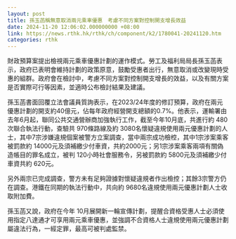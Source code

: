 ```yaml
---
layout: post
title: 孫玉菡稱無意取消兩元乘車優惠　考慮不同方案對控制開支增長效益
date: 2024-11-20 12:06:02.000000000 +08:00
link: https://news.rthk.hk/rthk/ch/component/k2/1780041-20241120.htm
categories: rthk
---
```


財政預算案提出檢視兩元乘車優惠計劃的運作模式。勞工及福利局局長孫玉菡表示，政府已表明會維持計劃的政策原意，鼓勵受惠者出行，無意取消或改變現時受惠的組群。政府會在檢討中，考慮不同方案對控制開支增長的效益，以及有關方案是否實際可行等因素，並適時公布檢討結果及建議。

孫玉菡書面回覆立法會議員質詢表示，在2023/24年度的修訂預算，政府在兩元優惠計劃的開支約40億元，佔每年政府經營開支總額的0.7%。他表示，運輸署由去年6月起，聯同公共交通營辦商加強執行工作，截至今年10月底，共進行約 480次聯合執法行動，查驗共 970條路線及約 3080名懷疑違規使用兩元優惠計劃的人士，其中7宗涉嫌違規個案被警方立案調查，當中兩宗成功檢椌，其中1宗涉案乘客被罰款約 14000元及須補繳少付車資，共約2000元；另1宗涉案乘客兩項有關偽造帳目的罪名成立，被判 120小時社會服務令，另被罰款約 5800元及須補繳少付車資共約 620元。

另外兩宗已完成調查，警方未有足夠證據對懷疑違規者作出檢控；其餘3宗警方仍在調查。港鐵在同期的執法行動中，共向約 9680名違規使用兩元優惠計劃人士收取附加費。

孫玉菡又說，政府在今年 10月展開新一輪宣傳計劃，提醒合資格受惠人士必須使用指定八達通才可享用兩元乘車優惠，並強調不合資格人士違規使用兩元優惠計劃屬違法行為，一經定罪，最高可被判處監禁。
